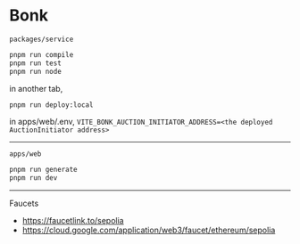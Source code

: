 # Bonk

`packages/service`
```bash
pnpm run compile
pnpm run test
pnpm run node
```

in another tab,
```bash
pnpm run deploy:local
```

in apps/web/.env,
`VITE_BONK_AUCTION_INITIATOR_ADDRESS=<the deployed AuctionInitiator address>`

---

`apps/web`

```bash
pnpm run generate
pnpm run dev
```


---

Faucets
- https://faucetlink.to/sepolia
- https://cloud.google.com/application/web3/faucet/ethereum/sepolia
